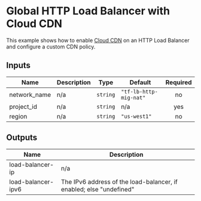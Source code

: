 # Global HTTP Load Balancer with Cloud CDN

This example shows how to enable [Cloud CDN](https://cloud.google.com/cdn) on an HTTP Load Balancer and configure a custom CDN policy.

<!-- BEGINNING OF PRE-COMMIT-TERRAFORM DOCS HOOK -->
## Inputs

| Name | Description | Type | Default | Required |
|------|-------------|------|---------|:--------:|
| network\_name | n/a | `string` | `"tf-lb-http-mig-nat"` | no |
| project\_id | n/a | `string` | n/a | yes |
| region | n/a | `string` | `"us-west1"` | no |

## Outputs

| Name | Description |
|------|-------------|
| load-balancer-ip | n/a |
| load-balancer-ipv6 | The IPv6 address of the load-balancer, if enabled; else "undefined" |

<!-- END OF PRE-COMMIT-TERRAFORM DOCS HOOK -->
